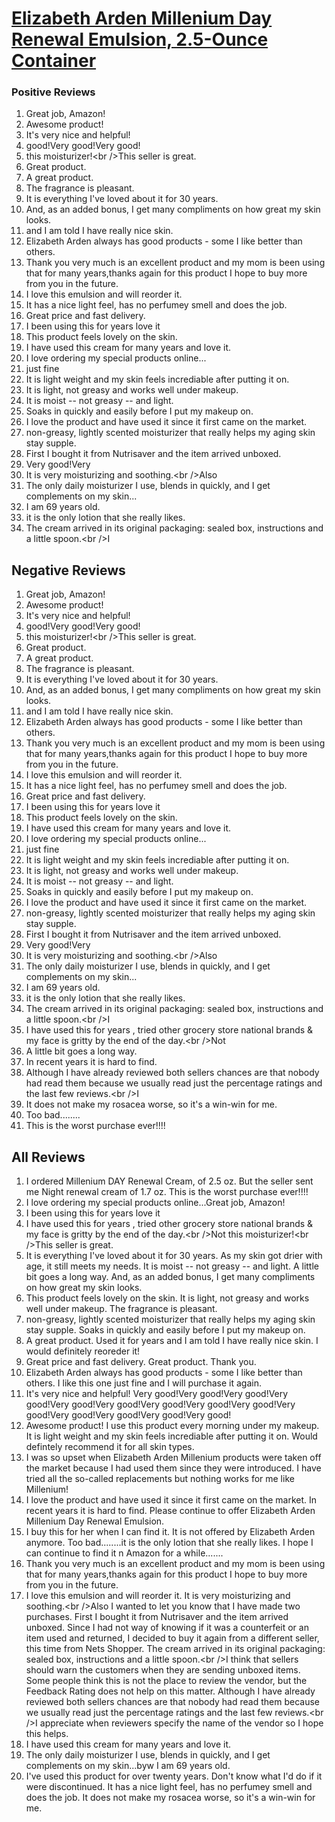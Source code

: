 # [Elizabeth Arden Millenium Day Renewal Emulsion, 2.5-Ounce Container](https://products.checkmycream.com/products/Elizabeth-Arden-Millenium-Day-Renewal-Emulsion-2.5-Ounce-Container.html)

### Positive Reviews

<ol>
      <li>Great job, Amazon!</li>
      <li>Awesome product!</li>
      <li>It&#x27;s very nice and helpful!</li>
      <li>good!Very good!Very good!</li>
      <li>this moisturizer!&lt;br /&gt;This seller is great.</li>
      <li>Great product.</li>
      <li>A great product.</li>
      <li>The fragrance is pleasant.</li>
      <li>It is everything I&#x27;ve loved about it for 30 years.  </li>
      <li>And, as an added bonus, I get many compliments on how great my skin looks.</li>
      <li>and I am told I have really nice skin.  </li>
      <li>Elizabeth Arden always has good products - some I like better than others.  </li>
      <li>Thank you very much is an excellent product and my mom is been using that for many years,thanks again for this product I hope to buy more from you in the future.</li>
      <li>I love this emulsion and will reorder it.</li>
      <li>It has a nice light feel, has no perfumey smell  and does the job.</li>
      <li>Great price and fast delivery.</li>
      <li>I been using this for years love it</li>
      <li>This product feels lovely on the skin.  </li>
      <li>I have used this cream for many years and love it.</li>
      <li>I love ordering my special products online...</li>
      <li>just fine</li>
      <li>It is light weight and my skin feels incrediable after putting it on.  </li>
      <li>It is light, not greasy and works well under makeup.  </li>
      <li>It is moist -- not greasy -- and light.  </li>
      <li>Soaks in quickly and easily before I put my makeup on.</li>
      <li>I love the product and have used it since it first came on the market.  </li>
      <li>non-greasy, lightly scented moisturizer that really helps my aging skin stay supple.</li>
      <li>First I bought it from Nutrisaver and the item arrived unboxed.</li>
      <li>Very good!Very</li>
      <li>It is very moisturizing and soothing.&lt;br /&gt;Also</li>
      <li>The only daily moisturizer I use, blends in quickly, and I get complements on my skin...</li>
      <li>I am 69 years old.</li>
      <li>it is the only lotion that she really likes.  </li>
      <li>The cream arrived in its original packaging: sealed box, instructions and a little spoon.&lt;br /&gt;I</li>
</ol>


<h2>Negative Reviews</h2>
<ol>
<li> Great job, Amazon!</li>
<li> Awesome product!</li>
<li> It&#x27;s very nice and helpful!</li>
<li> good!Very good!Very good!</li>
<li> this moisturizer!&lt;br /&gt;This seller is great.</li>
<li> Great product.</li>
<li> A great product.</li>
<li> The fragrance is pleasant.</li>
<li> It is everything I&#x27;ve loved about it for 30 years.  </li>
<li> And, as an added bonus, I get many compliments on how great my skin looks.</li>
<li> and I am told I have really nice skin.  </li>
<li> Elizabeth Arden always has good products - some I like better than others.  </li>
<li> Thank you very much is an excellent product and my mom is been using that for many years,thanks again for this product I hope to buy more from you in the future.</li>
<li> I love this emulsion and will reorder it.</li>
<li> It has a nice light feel, has no perfumey smell  and does the job.</li>
<li> Great price and fast delivery.</li>
<li> I been using this for years love it</li>
<li> This product feels lovely on the skin.  </li>
<li> I have used this cream for many years and love it.</li>
<li> I love ordering my special products online...</li>
<li> just fine</li>
<li> It is light weight and my skin feels incrediable after putting it on.  </li>
<li> It is light, not greasy and works well under makeup.  </li>
<li> It is moist -- not greasy -- and light.  </li>
<li> Soaks in quickly and easily before I put my makeup on.</li>
<li> I love the product and have used it since it first came on the market.  </li>
<li> non-greasy, lightly scented moisturizer that really helps my aging skin stay supple.</li>
<li> First I bought it from Nutrisaver and the item arrived unboxed.</li>
<li> Very good!Very</li>
<li> It is very moisturizing and soothing.&lt;br /&gt;Also</li>
<li> The only daily moisturizer I use, blends in quickly, and I get complements on my skin...</li>
<li> I am 69 years old.</li>
<li> it is the only lotion that she really likes.  </li>
<li> The cream arrived in its original packaging: sealed box, instructions and a little spoon.&lt;br /&gt;I</li>
<li> I have used this for years , tried other grocery store national brands &amp; my face is gritty by the end of the day.&lt;br /&gt;Not</li>
<li> A little bit goes a long way.</li>
<li> In recent years it is hard to find.  </li>
<li> Although I have already reviewed both sellers chances are that nobody had read them because we usually read just the percentage ratings and the last few reviews.&lt;br /&gt;I</li>
<li> It does not make my rosacea worse, so it&#x27;s a win-win for me.</li>
<li> Too bad........</li>
<li> This is the worst purchase ever!!!!</li>
</ol>

<h2>All Reviews</h2>

<ol>
    <li> I ordered Millenium DAY Renewal Cream, of 2.5 oz.  But the seller sent me Night renewal cream of 1.7 oz.  This is the worst purchase ever!!!!</li>
    <li> I love ordering my special products online...Great job, Amazon!</li>
    <li> I been using this for years love it</li>
    <li> I have used this for years , tried other grocery store national brands &amp; my face is gritty by the end of the day.&lt;br /&gt;Not this moisturizer!&lt;br /&gt;This seller is great.</li>
    <li> It is everything I&#x27;ve loved about it for 30 years.  As my skin got drier with age, it still meets my needs.  It is moist -- not greasy -- and light.  A little bit goes a long way. And, as an added bonus, I get many compliments on how great my skin looks.</li>
    <li> This product feels lovely on the skin.  It is light, not greasy and works well under makeup.  The fragrance is pleasant.</li>
    <li> non-greasy, lightly scented moisturizer that really helps my aging skin stay supple. Soaks in quickly and easily before I put my makeup on.</li>
    <li> A great product. Used it for years and I am told I have really nice skin.  I would definitely reoreder it!</li>
    <li> Great price and fast delivery. Great product. Thank you.</li>
    <li> Elizabeth Arden always has good products - some I like better than others.  I like this one just fine and I will purchase it again.</li>
    <li> It&#x27;s very nice and helpful! Very good!Very good!Very good!Very good!Very good!Very good!Very good!Very good!Very good!Very good!Very good!Very good!Very good!Very good!</li>
    <li> Awesome product! I use this product every morning under my makeup. It is light weight and my skin feels incrediable after putting it on.  Would defintely recommend it for all skin types.</li>
    <li> I was so upset when Elizabeth Arden Millenium products were taken off the market because I had used them since they were introduced. I have tried all the so-called replacements but nothing works for me like Millenium!</li>
    <li> I love the product and have used it since it first came on the market.  In recent years it is hard to find.  Please continue to offer Elizabeth Arden Millenium Day Renewal Emulsion.</li>
    <li> I buy this for her when I can find it. It is not offered by Elizabeth Arden anymore. Too bad........it is the only lotion that she really likes.  I hope I can continue to find it n Amazon for a while.......</li>
    <li> Thank you very much is an excellent product and my mom is been using that for many years,thanks again for this product I hope to buy more from you in the future.</li>
    <li> I love this emulsion and will reorder it. It is very moisturizing and soothing.&lt;br /&gt;Also I wanted to let you know that I have made two purchases.  First I bought it from Nutrisaver and the item arrived unboxed. Since I had not way of knowing if it was a counterfeit or an item used and returned, I decided to buy it again from a different seller, this time from Nets Shopper. The cream arrived in its original packaging: sealed box, instructions and a little spoon.&lt;br /&gt;I think that sellers should warn the customers when they are sending unboxed items. Some people think this is not the place to review the vendor, but the Feedback Rating does not help on this matter.  Although I have already reviewed both sellers chances are that nobody had read them because we usually read just the percentage ratings and the last few reviews.&lt;br /&gt;I appreciate when reviewers specify the name of the vendor so I hope this helps.</li>
    <li> I have used this cream for many years and love it.</li>
    <li> The only daily moisturizer I use, blends in quickly, and I get complements on my skin...byw I am 69 years old.</li>
    <li> I&#x27;ve used this product for over twenty years. Don&#x27;t know what I&#x27;d do if it were discontinued. It has a nice light feel, has no perfumey smell  and does the job. It does not make my rosacea worse, so it&#x27;s a win-win for me.</li>
</ol>




